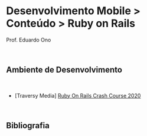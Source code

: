 # Desenvolvimento Mobile > Conteúdo > Ruby on Rails

Prof. Eduardo Ono

<br>

## Ambiente de Desenvolvimento
<br>

* [Traversy Media] [Ruby On Rails Crash Course 2020](https://www.youtube.com/watch?v=B3Fbujmgo60)

<br>

## Bibliografia
